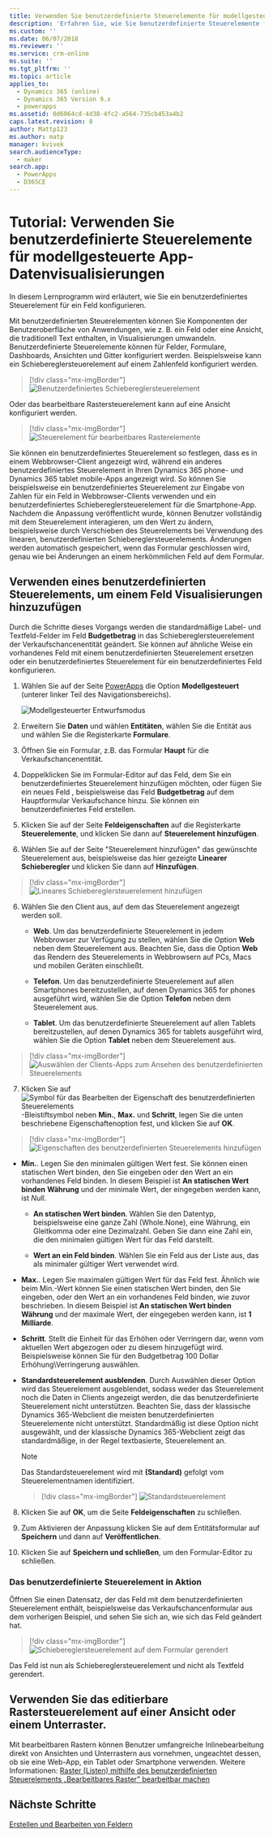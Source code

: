 ```yaml
---
title: Verwenden Sie benutzerdefinierte Steuerelemente für modellgesteuerte App-Datenvisualisierungen in PowerApps | MicrosoftDocs
description: 'Erfahren Sie, wie Sie benutzerdefinierte Steuerelemente für Felder verwenden'
ms.custom: ''
ms.date: 06/07/2018
ms.reviewer: ''
ms.service: crm-online
ms.suite: ''
ms.tgt_pltfrm: ''
ms.topic: article
applies_to:
  - Dynamics 365 (online)
  - Dynamics 365 Version 9.x
  - powerapps
ms.assetid: 0d6064cd-4d38-4fc2-a564-735cb453a4b2
caps.latest.revision: 8
author: Mattp123
ms.author: matp
manager: kvivek
search.audienceType:
  - maker
search.app:
  - PowerApps
  - D365CE
---
```

# <a name="tutorial-use-custom-controls-for-model-driven-app-data-visualizations"></a>Tutorial: Verwenden Sie benutzerdefinierte Steuerelemente für modellgesteuerte App-Datenvisualisierungen

In diesem Lernprogramm wird erläutert, wie Sie ein benutzerdefiniertes Steuerelement für ein Feld konfigurieren. 

Mit benutzerdefinierten Steuerelementen können Sie Komponenten der Benutzeroberfläche von Anwendungen, wie z. B. ein Feld oder eine Ansicht, die traditionell Text enthalten, in Visualisierungen umwandeln. Benutzerdefinierte Steuerelemente können für Felder, Formulare, Dashboards, Ansichten und Gitter konfiguriert werden. Beispielsweise kann ein Schiebereglersteuerelement auf einem Zahlenfeld konfiguriert werden.

   > [!div class="mx-imgBorder"] 
   > ![Benutzerdefiniertes Schiebereglersteuerelement](media/slider-control.PNG "Schiebereglersteuerelement für ein Feld")

Oder das bearbeitbare Rastersteuerelement kann auf eine Ansicht konfiguriert werden. 

   > [!div class="mx-imgBorder"] 
   > ![Steuerelement für bearbeitbares Rasterelemente](media/editable-grid-example.png)

Sie können ein benutzerdefiniertes Steuerelement so festlegen, dass es in einem Webbrowser-Client angezeigt wird, während ein anderes benutzerdefiniertes Steuerelement in Ihren Dynamics 365 phone- und Dynamics 365 tablet mobile-Apps angezeigt wird. So können Sie beispielsweise ein benutzerdefiniertes Steuerelement zur Eingabe von Zahlen für ein Feld in Webbrowser-Clients verwenden und ein benutzerdefiniertes Schiebereglersteuerelement für die Smartphone-App. Nachdem die Anpassung veröffentlicht wurde, können Benutzer vollständig mit dem Steuerelement interagieren, um den Wert zu ändern, beispielsweise durch Verschieben des Steuerelements bei Verwendung des linearen, benutzerdefinierten Schiebereglersteuerelements. Änderungen werden automatisch gespeichert, wenn das Formular geschlossen wird, genau wie bei Änderungen an einem herkömmlichen Feld auf dem Formular.  
  
## <a name="use-a-custom-control-to-add-visualizations-to-a-field"></a>Verwenden eines benutzerdefinierten Steuerelements, um einem Feld Visualisierungen hinzuzufügen  
 Durch die Schritte dieses Vorgangs werden die standardmäßige Label- und Textfeld-Felder im Feld **Budgetbetrag** in das Schiebereglersteuerelement der Verkaufschancenentität geändert. Sie können auf ähnliche Weise ein vorhandenes Feld mit einem benutzerdefinierten Steuerelement ersetzen oder ein benutzerdefiniertes Steuerelement für ein benutzerdefiniertes Feld konfigurieren.  
  
1.  Wählen Sie auf der Seite [PowerApps](https://web.powerapps.com/?utm_source=padocs&utm_medium=linkinadoc&utm_campaign=referralsfromdoc) die Option **Modellgesteuert** (unterer linker Teil des Navigationsbereichs).  

     ![Modellgesteuerter Entwurfsmodus](media/model-driven-switch.png)

2.  Erweitern Sie **Daten** und wählen **Entitäten**, wählen Sie die Entität aus und wählen Sie die Registerkarte **Formulare**.  
  
2.  Öffnen Sie ein Formular, z.B. das Formular **Haupt** für die Verkaufschancenentität. 
  
3.  Doppelklicken Sie im Formular-Editor auf das Feld, dem Sie ein benutzerdefiniertes Steuerelement hinzufügen möchten, oder fügen Sie ein neues Feld , beispielsweise das Feld **Budgetbetrag** auf dem Hauptformular Verkaufschance hinzu. Sie können ein benutzerdefiniertes Feld erstellen. 
  
4.  Klicken Sie auf der Seite **Feldeigenschaften** auf die Registerkarte **Steuerelemente**, und klicken Sie dann auf **Steuerelement hinzufügen**.  
  
5.  Wählen Sie auf der Seite "Steuerelement hinzufügen" das gewünschte Steuerelement aus, beispielsweise das hier gezeigte **Linearer Schieberegler** und klicken Sie dann auf **Hinzufügen**.  

   > [!div class="mx-imgBorder"] 
   > ![Lineares Schiebereglersteuerelement hinzufügen](media/add-slider.PNG "Lineares Schiebereglersteuerelement hinzufügen")  
  
6.  Wählen Sie den Client aus, auf dem das Steuerelement angezeigt werden soll.  
  
    - **Web**. Um das benutzerdefinierte Steuerelement in jedem Webbrowser zur Verfügung zu stellen, wählen Sie die Option **Web** neben dem Steuerelement aus. Beachten Sie, dass die Option **Web** das Rendern des Steuerelements in Webbrowsern auf PCs, Macs und mobilen Geräten einschließt.  
  
    - **Telefon**. Um das benutzerdefinierte Steuerelement auf allen Smartphones bereitzustellen, auf denen Dynamics 365 for phones ausgeführt wird, wählen Sie die Option **Telefon** neben dem Steuerelement aus.  
  
    - **Tablet**. Um das benutzerdefinierte Steuerelement auf allen Tablets bereitzustellen, auf denen Dynamics 365 for tablets ausgeführt wird, wählen Sie die Option **Tablet** neben dem Steuerelement aus.  
  
   > [!div class="mx-imgBorder"] 
   > ![Auswählen der Clients-Apps zum Ansehen des benutzerdefinierten Steuerelements](media/choose-client.png "Auswählen der Clients-Apps zum Ansehen des benutzerdefinierten Steuerelements")  
  
7.  Klicken Sie auf ![Symbol für das Bearbeiten der Eigenschaft des benutzerdefinierten Steuerelements](media/ccf-pencil-icon.png "Symbol für das Bearbeiten der Eigenschaft des benutzerdefinierten Steuerelements")-Bleistiftsymbol neben **Min.**, **Max.** und **Schritt**, legen Sie die unten beschriebene Eigenschaftenoption fest, und klicken Sie auf **OK**.  
  
   > [!div class="mx-imgBorder"] 
   > ![Eigenschaften des benutzerdefinierten Steuerelements hinzufügen](media/ccf-add-properties.png "Eigenschaften des benutzerdefinierten Steuerelements hinzufügen")
  
   - **Min.**. Legen Sie den minimalen gültigen Wert fest. Sie können einen statischen Wert binden, den Sie eingeben oder den Wert an ein vorhandenes Feld binden. In diesem Beispiel ist **An statischen Wert binden** **Währung** und der minimale Wert, der eingegeben werden kann, ist *Null*.  
  
       - **An statischen Wert binden**. Wählen Sie den Datentyp, beispielsweise eine ganze Zahl (Whole.None), eine Währung, ein Gleitkomma oder eine Dezimalzahl. Geben Sie dann eine Zahl ein, die den minimalen gültigen Wert für das Feld darstellt.  
  
       - **Wert an ein Feld binden**. Wählen Sie ein Feld aus der Liste aus, das als minimaler gültiger Wert verwendet wird.  
  
   - **Max.**. Legen Sie maximalen gültigen Wert für das Feld fest. Ähnlich wie beim Min.-Wert können Sie einen statischen Wert binden, den Sie eingeben, oder den Wert an ein vorhandenes Feld binden, wie zuvor beschrieben. In diesem Beispiel ist **An statischen Wert binden** **Währung** und der maximale Wert, der eingegeben werden kann, ist **1 Milliarde**.  
  
   - **Schritt**. Stellt die Einheit für das Erhöhen oder Verringern dar, wenn vom aktuellen Wert abgezogen oder zu diesem hinzugefügt wird. Beispielsweise können Sie für den Budgetbetrag 100 Dollar Erhöhung\Verringerung auswählen.  
  
   - **Standardsteuerelement ausblenden**. Durch Auswählen dieser Option wird das Steuerelement ausgeblendet, sodass weder das Steuerelement noch die Daten in Clients angezeigt werden, die das benutzerdefinierte Steuerelement nicht unterstützen. Beachten Sie, dass der klassische Dynamics 365-Webclient die meisten benutzerdefinierten Steuerelemente nicht unterstützt. Standardmäßig ist diese Option nicht ausgewählt, und der klassische Dynamics 365-Webclient zeigt das standardmäßige, in der Regel textbasierte, Steuerelement an.  
  
       > [!NOTE]
       >  Das Standardsteuerelement wird mit **(Standard)** gefolgt vom Steuerelementnamen identifiziert.  
       >   
       > > [!div class="mx-imgBorder"] 
       > > ![Standardsteuerelement](media/default-control.png "Standardsteuerelement")  
  
8.  Klicken Sie auf **OK**, um die Seite **Feldeigenschaften** zu schließen.  
  
9. Zum Aktivieren der Anpassung klicken Sie auf dem Entitätsformular auf **Speichern** und dann auf **Veröffentlichen**.  
  
10. Klicken Sie auf **Speichern und schließen**, um den Formular-Editor zu schließen.  
  
### <a name="see-the-custom-control-in-action"></a>Das benutzerdefinierte Steuerelement in Aktion  
 Öffnen Sie einen Datensatz, der das Feld mit dem benutzerdefinierten Steuerelement enthält, beispielsweise das Verkaufschancenformular aus dem vorherigen Beispiel, und sehen Sie sich an, wie sich das Feld geändert hat.  
  
   > [!div class="mx-imgBorder"] 
   > ![Schiebereglersteuerelement auf dem Formular gerendert](media/slider-control.PNG "Schiebereglersteuerelement auf dem Formular gerendert")  
  
 Das Feld ist nun als Schiebereglersteuerelement und nicht als Textfeld gerendert. 

## <a name="use-the-editable-grid-control-on-a-view-or-sub-grid"></a>Verwenden Sie das editierbare Rastersteuerelement auf einer Ansicht oder einem Unterraster.

Mit bearbeitbaren Rastern können Benutzer umfangreiche Inlinebearbeitung direkt von Ansichten und Unterrastern aus vornehmen, ungeachtet dessen, ob sie eine Web-App, ein Tablet oder Smartphone verwenden. Weitere Informationen: [Raster (Listen) mithilfe des benutzerdefinierten Steuerelements „Bearbeitbares Raster” bearbeitbar machen](make-grids-lists-editable-custom-control.md) 
  
## <a name="next-steps"></a>Nächste Schritte  
[Erstellen und Bearbeiten von Feldern](../common-data-service/create-edit-fields.md)
